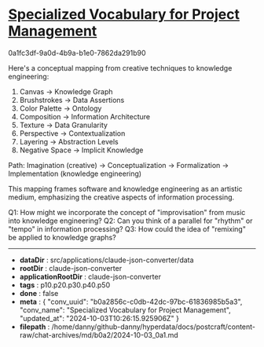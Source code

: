 # [Specialized Vocabulary for Project Management](https://claude.ai/chat/b0a2856c-c0db-42dc-97bc-61836985b5a3)

0a1fc3df-9a0d-4b9a-b1e0-7862da291b90

 Here's a conceptual mapping from creative techniques to knowledge engineering:

1. Canvas -> Knowledge Graph
2. Brushstrokes -> Data Assertions
3. Color Palette -> Ontology
4. Composition -> Information Architecture
5. Texture -> Data Granularity
6. Perspective -> Contextualization
7. Layering -> Abstraction Levels
8. Negative Space -> Implicit Knowledge

Path:
Imagination (creative) -> Conceptualization -> Formalization -> Implementation (knowledge engineering)

This mapping frames software and knowledge engineering as an artistic medium, emphasizing the creative aspects of information processing.

Q1: How might we incorporate the concept of "improvisation" from music into knowledge engineering?
Q2: Can you think of a parallel for "rhythm" or "tempo" in information processing?
Q3: How could the idea of "remixing" be applied to knowledge graphs?

---

* **dataDir** : src/applications/claude-json-converter/data
* **rootDir** : claude-json-converter
* **applicationRootDir** : claude-json-converter
* **tags** : p10.p20.p30.p40.p50
* **done** : false
* **meta** : {
  "conv_uuid": "b0a2856c-c0db-42dc-97bc-61836985b5a3",
  "conv_name": "Specialized Vocabulary for Project Management",
  "updated_at": "2024-10-03T10:26:15.925906Z"
}
* **filepath** : /home/danny/github-danny/hyperdata/docs/postcraft/content-raw/chat-archives/md/b0a2/2024-10-03_0a1.md